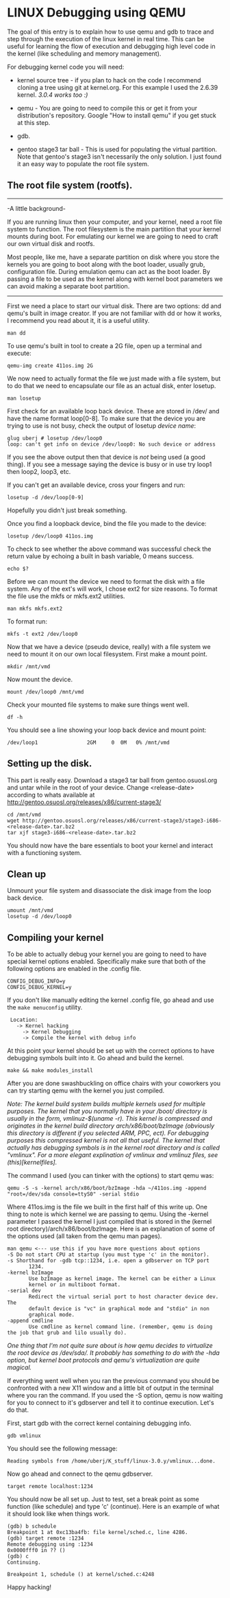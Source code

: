 LINUX Debugging using QEMU
==========================

The goal of this entry is to explain how to use qemu and gdb to trace and step through the execution of the linux kernel in real time. This can be useful for learning the flow of execution and debugging high level code in the kernel (like scheduling and memory management).

For debugging kernel code you will need:

+   kernel source tree - if you plan to hack on the code I recommend cloning a tree using git at kernel.org. For this example I used the 2.6.39 kernel. _3.0.4 works too :)_

+   qemu - You are going to need to compile this or get it from your distribution's repository. Google "How to install qemu" if you get stuck at this step.

+   gdb.

+   gentoo stage3 tar ball - This is used for populating the virtual partition. Note that gentoo's stage3 isn't necessarily the only solution. I just found it an easy way to populate the root file system.


The root file system (rootfs).
------------------------------
- - - - - - - - - -
-A little background-

If you are running linux then your computer, and your kernel, need a root file system to function. The root filesystem is the main partition that your kernel mounts during boot. For emulating our kernel we are going to need to craft our own virtual disk and rootfs.

Most people, like me, have a separate partition on disk where you store the kernels you are going to boot along with the boot loader, usually grub, configuration file. During emulation qemu can act as the boot loader. By passing a file to be used as the kernel along with kernel boot parameters we can avoid making a separate boot partition.
- - - - - - - - - -

First we need a place to start our virtual disk. There are two options: dd and qemu's built in image creator. If you are not familiar with dd or how it works, I recommend you read about it, it is a useful utility.

	man dd

To use qemu's built in tool to create a 2G file, open up a terminal and execute:

	qemu-img create 411os.img 2G

We now need to actually format the file we just made with a file system, but to do that we need to encapsulate our file as an actual disk, enter losetup.

	man losetup

First check for an available loop back device. These are stored in /dev/ and have the name format loop[0-8]. To make sure that the device you are trying to use is not busy, check the output of losetup _device name_:

	glug uberj # losetup /dev/loop0
	loop: can't get info on device /dev/loop0: No such device or address

If you see the above output then that device is *not* being used (a good thing). If you see a message saying the device is busy or in use try loop1 then loop2, loop3, etc.

If you can't get an available device, cross your fingers and run:
	
	losetup -d /dev/loop[0-9]

Hopefully you didn't just break something.

Once you find a loopback device, bind the file you made to the device:

	losetup /dev/loop0 411os.img

To check to see whether the above command was successful check the return value by echoing a built in bash variable, 0 means success.

	echo $?

Before we can mount the device we need to format the disk with a file system. Any of the ext's will work, I chose ext2 for size reasons. To format the file use the mkfs or mkfs.ext2 utilities.

	man mkfs mkfs.ext2

To format run:
	
	mkfs -t ext2 /dev/loop0


Now that we have a device (pseudo device, really) with a file system we need to mount it on our own local filesystem. First make a mount point.

	mkdir /mnt/vmd

Now mount the device.

	mount /dev/loop0 /mnt/vmd

Check your mounted file systems to make sure things went well.

	df -h

You should see a line showing your loop back device and mount point:

	/dev/loop1                2GM     0  0M   0% /mnt/vmd

Setting up the disk.
--------------------
This part is really easy. Download a stage3 tar ball from gentoo.osuosl.org and untar while in the root of your device.
Change &lt;release-date> according to whats available at http://gentoo.osuosl.org/releases/x86/current-stage3/

	cd /mnt/vmd
	wget http://gentoo.osuosl.org/releases/x86/current-stage3/stage3-i686-<release-date>.tar.bz2
	tar xjf stage3-i686-<release-date>.tar.bz2

You should now have the bare essentials to boot your kernel and interact with a functioning system.

Clean up
--------

Unmount your file system and disassociate the disk image from the loop back device.

	umount /mnt/vmd
	losetup -d /dev/loop0

Compiling your kernel
---------------------

To be able to actually debug your kernel you are going to need to have special kernel options enabled. Specifically make sure that both of the following options are enabled in the .config file.
	
	CONFIG_DEBUG_INFO=y
	CONFIG_DEBUG_KERNEL=y

If you don't like manually editing the kernel .config file, go ahead and use the `make menuconfig` utility.

     Location:                                                                                         
       -> Kernel hacking
         -> Kernel Debugging
         -> Compile the kernel with debug info

At this point your kernel should be set up with the correct options to have debugging symbols built into it. Go ahead and build the kernel.
                              
	make && make modules_install	

After you are done swashbuckling on office chairs with your coworkers you can try starting qemu with the kernel you just compiled.

_Note: The kernel build system builds multiple kernels used for multiple purposes. The kernel that you normally have in your /boot/ directory is usually in the form, vmlinuz-$(uname -r). This kernel is compressed and originates in the kernel build directory arch/x86/boot/bzImage (obviously this directory is different if you selected ARM, PPC, ect). For debugging purposes this compressed kernel is not all that useful. The kernel that actually has debugging symbols is in the kernel root directory and is called "vmlinux". For a more elegant explination of vmlinux and vmlinuz files, see (this)[kernelfiles]._

The command I used (you can tinker with the options) to start qemu was:

	qemu -S -s -kernel arch/x86/boot/bzImage -hda ~/411os.img -append "root=/dev/sda console=ttyS0" -serial stdio

Where 411os.img is the file we built in the first half of this write up. One thing to note is which kernel we are passing to qemu. Using the -kernel parameter I passed the kernel I just compiled that is stored in the (kernel root directory)/arch/x86/boot/bzImage. Here is an explanation of some of the options used (all taken from the qemu man pages).

	man qemu <--- use this if you have more questions about options
	-S Do not start CPU at startup (you must type 'c' in the monitor).
	-s Shorthand for -gdb tcp::1234, i.e. open a gdbserver on TCP port
           1234.
	-kernel bzImage
           Use bzImage as kernel image. The kernel can be either a Linux
           kernel or in multiboot format.
	-serial dev
           Redirect the virtual serial port to host character device dev. The
           default device is "vc" in graphical mode and "stdio" in non
           graphical mode.
	-append cmdline
           Use cmdline as kernel command line. (remember, qemu is doing the job that grub and lilo usually do).

_One thing that I'm not quite sure about is how qemu decides to virtualize the root device as /dev/sda/. It probably has something to do with the -hda option, but kernel boot protocols and qemu's virtualization are quite magical._

If everything went well when you ran the previous command you should be confronted with a new X11 window and a little bit of output in the terminal where you ran the command. If you used the -S option, qemu is now waiting for you to connect to it's gdbserver and tell it to continue execution. Let's do that.

First, start gdb with the correct kernel containing debugging info.

	gdb vmlinux

You should see the following message:

	Reading symbols from /home/uberj/K_stuff/linux-3.0.y/vmlinux...done.

Now go ahead and connect to the qemu gdbserver.

	target remote localhost:1234

You should now be all set up. Just to test, set a break point as some function (like schedule) and type 'c' (continue). Here is an example of what it should look like when things work.

	(gdb) b schedule
	Breakpoint 1 at 0xc13ba4fb: file kernel/sched.c, line 4286.
	(gdb) target remote :1234
	Remote debugging using :1234
	0x0000fff0 in ?? ()
	(gdb) c
	Continuing.

	Breakpoint 1, schedule () at kernel/sched.c:4248


Happy hacking!
